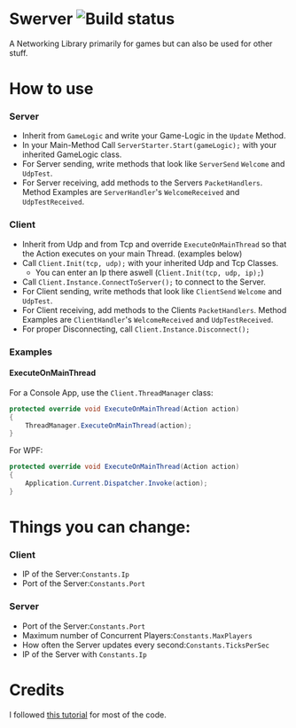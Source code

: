 # Swerver  ![Build status](https://ci.appveyor.com/api/projects/status/1t0mfwjgoq8cwvy8?svg=true)
A Networking Library primarily for games but can also be used for other stuff.

# How to use
### Server
* Inherit from `GameLogic` and write your Game-Logic in the `Update` Method.
* In your Main-Method Call `ServerStarter.Start(gameLogic);` with your inherited GameLogic class.
* For Server sending, write methods that look like `ServerSend` `Welcome` and `UdpTest`.
* For Server receiving, add methods to the Servers `PacketHandlers`. Method Examples are `ServerHandler`'s `WelcomeReceived` and `UdpTestReceived`.
### Client
* Inherit from Udp and from Tcp and override `ExecuteOnMainThread` so that the Action executes on your main Thread. (examples below)
* Call `Client.Init(tcp, udp);` with your inherited Udp and Tcp Classes.
    * You can enter an Ip there aswell (`Client.Init(tcp, udp, ip);`) 
* Call `Client.Instance.ConnectToServer();` to connect to the Server.
* For Client sending, write methods that look like `ClientSend` `Welcome` and `UdpTest`.
* For Client receiving, add methods to the Clients `PacketHandlers`. Method Examples are `ClientHandler`'s `WelcomeReceived` and `UdpTestReceived`.
* For proper Disconnecting, call `Client.Instance.Disconnect();`
### Examples
#### ExecuteOnMainThread
For a Console App, use the `Client.ThreadManager` class:
```c#
protected override void ExecuteOnMainThread(Action action)
{
    ThreadManager.ExecuteOnMainThread(action);
}
```
For WPF:
```c#
protected override void ExecuteOnMainThread(Action action)
{
    Application.Current.Dispatcher.Invoke(action);
}
```

# Things you can change:
### Client
* IP of the Server:`Constants.Ip`
* Port of the Server:`Constants.Port`
### Server
* Port of the Server:`Constants.Port`
* Maximum number of Concurrent Players:`Constants.MaxPlayers`
* How often the Server updates every second:`Constants.TicksPerSec`
* IP of the Server with `Constants.Ip`

# Credits
I followed [this tutorial](https://www.youtube.com/playlist?list=PLXkn83W0QkfnqsK8I0RAz5AbUxfg3bOQ5) for most of the code.
